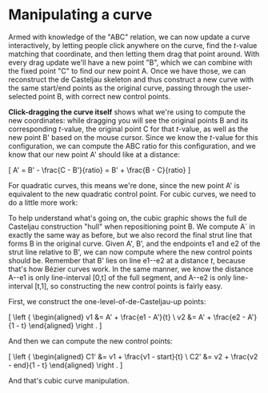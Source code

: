 # Manipulating a curve

Armed with knowledge of the "ABC" relation, we can now update a curve interactively, by letting people click anywhere on the curve, find the <em>t</em>-value matching that coordinate, and then letting them drag that point around. With every drag update we'll have a new point "B", which we can combine with the fixed point "C" to find our new point A. Once we have those, we can reconstruct the de Casteljau skeleton and thus construct a new curve with the same start/end points as the original curve, passing through the user-selected point B, with correct new control points.

<Graphic preset="moulding" title="Moulding a quadratic Bézier curve" setup={this.setupQuadratic} draw={this.drawMould} onClick={this.placeMouldPoint} onMouseDown={this.markQB} onMouseDrag={this.dragQB} onMouseUp={this.saveCurve}/>

**Click-dragging the curve itself** shows what we're using to compute the new coordinates: while dragging you will see the original points B and its corresponding <i>t</i>-value, the original point C for that <i>t</i>-value, as well as the new point B' based on the mouse cursor. Since we know the <i>t</i>-value for this configuration, we can compute the ABC ratio for this configuration, and we know that our new point A' should like at a distance:

\[
  A' = B' - \frac{C - B'}{ratio} = B' + \frac{B - C}{ratio}
\]

For quadratic curves, this means we're done, since the new point A' is equivalent to the new quadratic control point. For cubic curves, we need to do a little more work:

<Graphic preset="moulding" title="Moulding a cubic Bézier curve" setup={this.setupCubic} draw={this.drawMould} onClick={this.placeMouldPoint} onMouseDown={this.markCB} onMouseDrag={this.dragCB} onMouseUp={this.saveCurve}/>

To help understand what's going on, the cubic graphic shows the full de Casteljau construction "hull" when repositioning point B. We compute A` in exactly the same way as before, but we also record the final strut line that forms B in the original curve. Given A', B', and the endpoints e1 and e2 of the strut line relative to B', we can now compute where the new control points should be. Remember that B' lies on line e1--e2 at a distance <i>t</i>, because that's how Bézier curves work. In the same manner, we know the distance A--e1 is only line-interval [0,t] of the full segment, and A--e2 is only line-interval [t,1], so constructing the new control points is fairly easy.

First, we construct the one-level-of-de-Casteljau-up points:

\[
    \left \{ \begin{aligned}
    v1 &= A' + \frac{e1 - A'}{t} \\
    v2 &= A' + \frac{e2 - A'}{1 - t}
    \end{aligned} \right .
\]

And then we can compute the new control points:

\[
    \left \{ \begin{aligned}
    C1' &= v1 + \frac{v1 - start}{t} \\
    C2' &= v2 + \frac{v2 - end}{1 - t}
    \end{aligned} \right .
\]

And that's cubic curve manipulation.
